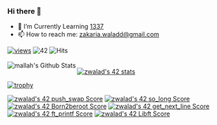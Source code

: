 ### Hi there 👋

- 🌱 I’m Currently Learning <a href="https://1337.ma/en">1337</a>
- 📫 How to reach me: zakaria.waladd@gmail.com

[![views](https://komarev.com/ghpvc/?username=LILZ4CK&label=Profile%20views&color=fe75a9&style=flat)](https://github.com/LILZ4CK/)
![42](https://badgen.net/badge/Born2Code/zwalad/green?cache=86400&icon=https://meta.intra.42.fr/assets/42_logo-7dfc9110a5319a308863b96bda33cea995046d1731cebb735e41b16255106c12.svg) 
![Hits](https://hits.seeyoufarm.com/api/count/incr/badge.svg?url=https%3A%2F%2Fgithub.com%2Fzwalad)
<br />
<br />
<img align="left" alt="mallah's Github Stats" src="https://github-readme-stats.vercel.app/api?username=LILZ4CK&show_icons=true&hide_border=true" />


[![zwalad's 42 stats](https://badge42.vercel.app/api/v2/cl26ni8xv000609jowu6cqvbj/stats?cursusId=21&coalitionId=80)](https://github.com/JaeSeoKim/badge42)

[![trophy](https://github-profile-trophy.vercel.app/?username=LiLZ4CK&theme=onedark)](https://github.com/ryo-ma/github-profile-trophy)


[![zwalad's 42 push_swap Score](https://badge42.vercel.app/api/v2/cl26ni8xv000609jowu6cqvbj/project/2513139)](https://github.com/JaeSeoKim/badge42)
[![zwalad's 42 so_long Score](https://badge42.vercel.app/api/v2/cl26ni8xv000609jowu6cqvbj/project/2445105)](https://github.com/JaeSeoKim/badge42)
[![zwalad's 42 Born2beroot Score](https://badge42.vercel.app/api/v2/cl26ni8xv000609jowu6cqvbj/project/2432709)](https://github.com/JaeSeoKim/badge42)
[![zwalad's 42 get_next_line Score](https://badge42.vercel.app/api/v2/cl26ni8xv000609jowu6cqvbj/project/2428151)](https://github.com/JaeSeoKim/badge42)
[![zwalad's 42 ft_printf Score](https://badge42.vercel.app/api/v2/cl26ni8xv000609jowu6cqvbj/project/2423458)](https://github.com/JaeSeoKim/badge42)
[![zwalad's 42 Libft Score](https://badge42.vercel.app/api/v2/cl26ni8xv000609jowu6cqvbj/project/2395283)](https://github.com/JaeSeoKim/badge42)
